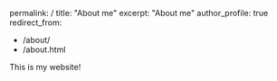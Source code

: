 permalink: /
title: "About me"
excerpt: "About me"
author_profile: true
redirect_from:
- /about/
- /about.html


This is my website!




